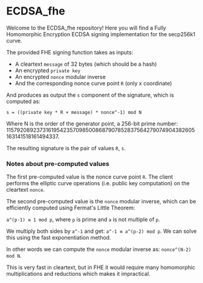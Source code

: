 # ECDSA_fhe

Welcome to the ECDSA_fhe repository! Here you will find a Fully Homomorphic Encryption ECDSA signing implementation for the secp256k1 curve.

The provided FHE signing function takes as inputs:
* A cleartext ``message`` of 32 bytes (which should be a hash)
* An encrypted ``private key``
* An encrypted ``nonce`` modular inverse
* And the corresponding nonce curve point ``R`` (only x coordinate)

And produces as output the ``s`` component of the signature, which is computed as:
```
s = ((private key * R + message) * nonce^-1) mod N
```
Where N is the order of the generator point, a 256-bit prime number: 115792089237316195423570985008687907852837564279074904382605163141518161494337.

The resulting signature is the pair of values ``R``, ``s``.

### Notes about pre-computed values
The first pre-computed value is the nonce curve point ``R``. The client performs the elliptic curve operations (i.e. public key computation) on the cleartext ``nonce``.

The second pre-computed value is the ``nonce`` modular inverse, which can be efficiently computed using Fermat's Little Theorem:

```a^(p-1) ≡ 1 mod p```, where ``p`` is prime and ``a`` is not multiple of ``p``. 

We multiply both sides by ``a^-1`` and get: ```a^-1 ≡ a^(p-2) mod p```. We can solve this using the fast exponentiation method.

In other words we can compute the ``nonce`` modular inverse as: ```nonce^(N-2) mod N```.

This is very fast in cleartext, but in FHE it would require many homomorphic multiplications and reductions which makes it impractical.